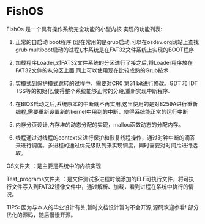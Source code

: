 # FishOS
FishOs 是一个具有操作系统完全功能的小型内核
实现的功能列表:

1. 正常的自启动 boot程序 (现在常用的是grub启动,可以在osdev.org网站上查找grub multiboot启动的过程),本系统是在FAT32文件系统上实现的BOOT程序

2. 加载程序Loader,对FAT32文件系统的分区进行了接之后,将Loader程序放在FAT32文件的从分区上面,同上可以使用现在比较成熟的Grub技术

3. 实模式到保护模式跳转的过程中，需要对CR0 第31 bit进行修改。GDT 和 IDT TSS等的初始化,使得整个系统能够正常的分段,重新实现中断程序.

4. 在BIOS启动之后,系统原本的中断就不再实用,这里使用的是对8259A进行重新编程,需要重新设置新的kernel中用到的中断，使得系统能正常的运行中断

5. 内存分页设计,内存堆的动态分配的实现，malloc函数动态的分配内存。

6. 线程通过对线程的context来进行保护和恢复线程操作，通过时钟中断的滴答来进行调度。多进程的通过优先级队列来实现调度，同时需要对时间片进行选取。


OS文件夹 ：是主要是系统中的内核实现

Test_programs文件夹 ：是文件测试多进程时候添加的ELF可执行文件，将可执行文件写入到FAT32镜像文件中，通过解析、加载，看到进程在系统中执行的情况。

TIPS:
因为与本人的毕业设计有关,暂时文档设计暂时不会开源,源码欢迎参看!
部分优化的源码，随后慢慢开源。
